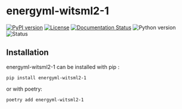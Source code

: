 <!--
Copyright (c) 2022-2023 Geosiris.
SPDX-License-Identifier: Apache-2.0
-->
energyml-witsml2-1
==============

[![PyPI version](https://badge.fury.io/py/energyml-witsml2-1.svg)](https://badge.fury.io/py/energyml-witsml2-1)
[![License](https://img.shields.io/pypi/l/energyml-witsml2-1)](https://github.com/geosiris-technologies/geosiris-technologies/blob/main/energyml-witsml2-1/LICENSE)
[![Documentation Status](https://readthedocs.org/projects/geosiris-technologies/badge/?version=latest)](https://geosiris-technologies.readthedocs.io/en/latest/?badge=latest)
![Python version](https://img.shields.io/pypi/pyversions/energyml-witsml2-1)
![Status](https://img.shields.io/pypi/status/energyml-witsml2-1)




Installation
------------

energyml-witsml2-1 can be installed with pip : 

```console
pip install energyml-witsml2-1
```

or with poetry: 
```console
poetry add energyml-witsml2-1
```
